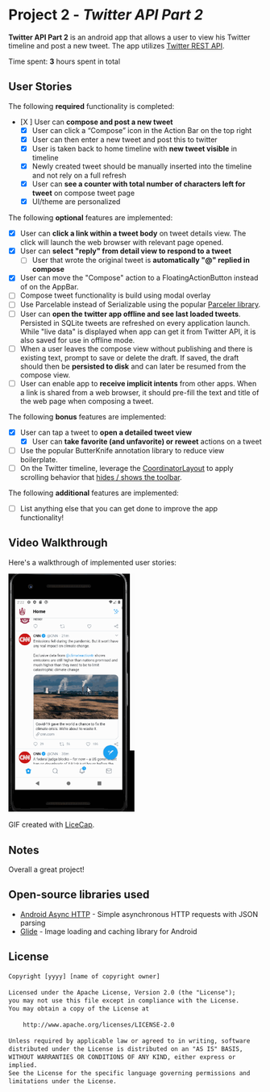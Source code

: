 # Project 2 - *Twitter API Part 2*

**Twitter API Part 2** is an android app that allows a user to view his Twitter timeline and post a new tweet. The app utilizes [Twitter REST API](https://dev.twitter.com/rest/public).

Time spent: **3** hours spent in total

## User Stories

The following **required** functionality is completed:

- [X ] User can **compose and post a new tweet**
  - [X] User can click a “Compose” icon in the Action Bar on the top right
  - [X] User can then enter a new tweet and post this to twitter
  - [X] User is taken back to home timeline with **new tweet visible** in timeline
  - [X] Newly created tweet should be manually inserted into the timeline and not rely on a full refresh
  - [X] User can **see a counter with total number of characters left for tweet** on compose tweet page
  - [X] UI/theme are personalized 

The following **optional** features are implemented:

- [X] User can **click a link within a tweet body** on tweet details view. The click will launch the web browser with relevant page opened.
- [X] User can **select "reply" from detail view to respond to a tweet**
  - [ ] User that wrote the original tweet is **automatically "@" replied in compose**
- [X] User can move the "Compose" action to a FloatingActionButton instead of on the AppBar.
- [ ] Compose tweet functionality is build using modal overlay
- [ ] Use Parcelable instead of Serializable using the popular [Parceler library](http://guides.codepath.org/android/Using-Parceler).
- [ ] User can **open the twitter app offline and see last loaded tweets**. Persisted in SQLite tweets are refreshed on every application launch. While "live data" is displayed when app can get it from Twitter API, it is also saved for use in offline mode.
- [ ] When a user leaves the compose view without publishing and there is existing text, prompt to save or delete the draft. If saved, the draft should then be **persisted to disk** and can later be resumed from the compose view.
- [ ] User can enable app to **receive implicit intents** from other apps. When a link is shared from a web browser, it should pre-fill the text and title of the web page when composing a tweet.

The following **bonus** features are implemented:

- [X] User can tap a tweet to **open a detailed tweet view**
  - [X] User can **take favorite (and unfavorite) or reweet** actions on a tweet
- [ ] Use the popular ButterKnife annotation library to reduce view boilerplate.
- [ ] On the Twitter timeline, leverage the [CoordinatorLayout](http://guides.codepath.org/android/Handling-Scrolls-with-CoordinatorLayout#responding-to-scroll-events) to apply scrolling behavior that [hides / shows the toolbar](http://guides.codepath.org/android/Using-the-App-ToolBar#reacting-to-scroll).

The following **additional** features are implemented:

- [ ] List anything else that you can get done to improve the app functionality!

## Video Walkthrough

Here's a walkthrough of implemented user stories:

<img src="TweetWalkthrough.gif" width=250><br>

GIF created with [LiceCap](http://www.cockos.com/licecap/).

## Notes

Overall a great project!

## Open-source libraries used

- [Android Async HTTP](https://github.com/codepath/CPAsyncHttpClient) - Simple asynchronous HTTP requests with JSON parsing
- [Glide](https://github.com/bumptech/glide) - Image loading and caching library for Android

## License

    Copyright [yyyy] [name of copyright owner]

    Licensed under the Apache License, Version 2.0 (the "License");
    you may not use this file except in compliance with the License.
    You may obtain a copy of the License at

        http://www.apache.org/licenses/LICENSE-2.0

    Unless required by applicable law or agreed to in writing, software
    distributed under the License is distributed on an "AS IS" BASIS,
    WITHOUT WARRANTIES OR CONDITIONS OF ANY KIND, either express or implied.
    See the License for the specific language governing permissions and
    limitations under the License.
